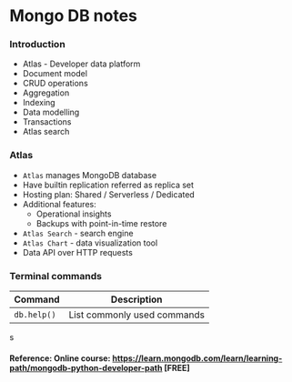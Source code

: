 # Mongo DB notes

### Introduction
* Atlas - Developer data platform
* Document model
* CRUD operations
* Aggregation
* Indexing
* Data modelling
* Transactions
* Atlas search

### Atlas
* `Atlas` manages MongoDB database
* Have builtin replication referred as replica set
* Hosting plan: Shared / Serverless / Dedicated
* Additional features:
    - Operational insights
    - Backups with point-in-time restore
* `Atlas Search` - search engine
* `Atlas Chart` - data visualization tool
* Data API over HTTP requests



### Terminal commands
Command | Description
--------| -----------
`db.help()` | List commonly used commands


s




#### Reference: Online course: https://learn.mongodb.com/learn/learning-path/mongodb-python-developer-path [FREE]